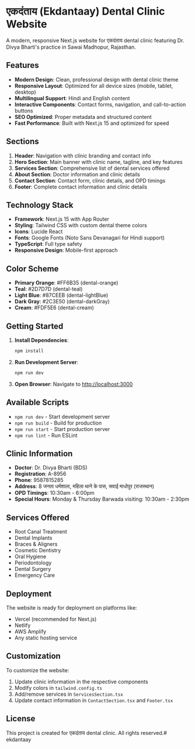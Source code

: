 # एकदंताय (Ekdantaay) Dental Clinic Website

A modern, responsive Next.js website for एकदंताय dental clinic featuring Dr. Divya Bharti's practice in Sawai Madhopur, Rajasthan.

## Features

- **Modern Design**: Clean, professional design with dental clinic theme
- **Responsive Layout**: Optimized for all device sizes (mobile, tablet, desktop)
- **Multilingual Support**: Hindi and English content
- **Interactive Components**: Contact forms, navigation, and call-to-action buttons
- **SEO Optimized**: Proper metadata and structured content
- **Fast Performance**: Built with Next.js 15 and optimized for speed

## Sections

1. **Header**: Navigation with clinic branding and contact info
2. **Hero Section**: Main banner with clinic name, tagline, and key features
3. **Services Section**: Comprehensive list of dental services offered
4. **About Section**: Doctor information and clinic details
5. **Contact Section**: Contact form, clinic details, and OPD timings
6. **Footer**: Complete contact information and clinic details

## Technology Stack

- **Framework**: Next.js 15 with App Router
- **Styling**: Tailwind CSS with custom dental theme colors
- **Icons**: Lucide React
- **Fonts**: Google Fonts (Noto Sans Devanagari for Hindi support)
- **TypeScript**: Full type safety
- **Responsive Design**: Mobile-first approach

## Color Scheme

- **Primary Orange**: #FF6B35 (dental-orange)
- **Teal**: #2D7D7D (dental-teal)
- **Light Blue**: #87CEEB (dental-lightBlue)
- **Dark Gray**: #2C3E50 (dental-darkGray)
- **Cream**: #FDF5E6 (dental-cream)

## Getting Started

1. **Install Dependencies**:
   ```bash
   npm install
   ```

2. **Run Development Server**:
   ```bash
   npm run dev
   ```

3. **Open Browser**:
   Navigate to [http://localhost:3000](http://localhost:3000)

## Available Scripts

- `npm run dev` - Start development server
- `npm run build` - Build for production
- `npm run start` - Start production server
- `npm run lint` - Run ESLint

## Clinic Information

- **Doctor**: Dr. Divya Bharti (BDS)
- **Registration**: A-8956
- **Phone**: 9587815285
- **Address**: 8 जनता धर्मशाला, महिला थाने के पास, सवाई माधोपुर (राजस्थान)
- **OPD Timings**: 10:30am - 6:00pm
- **Special Hours**: Monday & Thursday Barwada visiting: 10:30am - 2:30pm

## Services Offered

- Root Canal Treatment
- Dental Implants
- Braces & Aligners
- Cosmetic Dentistry
- Oral Hygiene
- Periodontology
- Dental Surgery
- Emergency Care

## Deployment

The website is ready for deployment on platforms like:
- Vercel (recommended for Next.js)
- Netlify
- AWS Amplify
- Any static hosting service

## Customization

To customize the website:
1. Update clinic information in the respective components
2. Modify colors in `tailwind.config.ts`
3. Add/remove services in `ServicesSection.tsx`
4. Update contact information in `ContactSection.tsx` and `Footer.tsx`

## License

This project is created for एकदंताय dental clinic. All rights reserved.# ekdantaay
